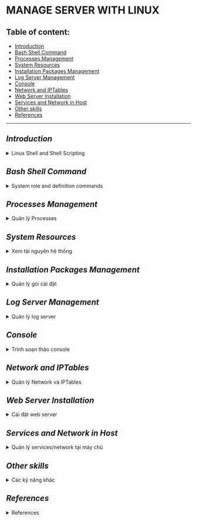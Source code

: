 # MANAGE SERVER WITH LINUX
## Table of content:
- [Introduction](#intro)
- [Bash Shell Command](#bash-shell-command)
- [Processes Management](#processes-management)
- [System Resources](#system-resources)
- [Installation Packages Management](#installation-packages-management)
- [Log Server Management](#log-server-management)
- [Console](#console)
- [Network and IPTables](#network-and-iptables)
- [Web Server Installation](#web-server-installation)
- [Services and Network in Host](#services-and-network-in-host)
- [Other skills](#other-skills)
- [References](#references)

***

## *Introduction* <a name="intro"></a>
<details><summary>Linux Shell and Shell Scripting</summary>

### Reference link:

* [Shell script bash file](https://www.geeksforgeeks.org/introduction-linux-shell-shell-scripting/)


If you are using any major operating system you are indirectly interacting to shell. If you are running Ubuntu, Linux Mint or any other Linux distribution, you are interacting to shell every time you use terminal. In this article I will discuss about linux shells and shell scripting so before understanding shell scripting we have to get familiar with following terminologies:

* Kernel
* Shell
* Terminal

### What is Kernel?

The kernel is a computer program that is the core of a computer's operating system, with complete control over everthing in the system. It manages following resources of the Linux system - 

* File management
* Process management
* I/O management
* Memory management
* Device management etc.

### What is Shell?

A shell is special user program which provide  an interface to user to use operating system services. Shell accept human readble commands from user and convert them into something which kernel can such as keyboards or from files. The shell gets started when the user logs in or start the terminal.

![linux shell](https://media.geeksforgeeks.org/wp-content/uploads/18834419_1198504446945937_35839918_n-300x291.png)

Shell is broadly classified into two categories -

* Command Line Shell
* Graphical Shell

### Command Line Shell

Shell can be accessed by user using a command line interface. A special program called Terminal in linux/macOS or Command Prompt in Windows OS is provided to type in the human readable commands such as “cat”, “ls” etc. and then it is being execute. The result is then displayed on the terminal to the user. A terminal in Ubuntu 16.4 system looks like this –

![linux command line](https://media.geeksforgeeks.org/wp-content/uploads/cli_example.png)

In above screenshot “ls” command with “-l” option is executed.
It will list all the files in current working directory in long listing format.
Working with command line shell is bit difficult for the beginners because it’s hard to memorize so many commands. It is very powerful, it allows user to store commands in a file and execute them together. This way any repetitive task can be easily automated. These files are usually called batch files in Windows and Shell Scripts in Linux/macOS systems.

### Graphical Shells

Graphical shells provide means for manipulating programs based on graphical user interface (GUI), by allowing for operations such as opening, closing, moving and resizing windows, as well as switching focus between windows. Window OS or Ubuntu OS can be considered as good example which provide GUI to user for interacting with program. User do not need to type in command for every actions.A typical GUI in Ubuntu system –

[GUI shell](https://media.geeksforgeeks.org/wp-content/uploads/GUI-shell.png)

There are several shells are available for Linux systems like –

* BASH (Bourne Again SHell) – It is most widely used shell in Linux systems. It is used as default login shell in Linux systems and in macOS. It can also be installed on Windows OS.
* CSH (C SHell) – The C shell’s syntax and usage are very similar to the C programming language.
* KSH (Korn SHell) – The Korn Shell also was the base for the POSIX Shell standard specifications etc.

Each shell does the same job but understand different commands and provide different built in functions.

### Shell scripting

  Usually shells are interactive that mean, they accept command as input from users and execute them. However some time we want to execute a bunch of commands routinely, so we have type in all commands each time in terminal.
As shell can also take commands as input from file we can write these commands in a file and can execute them in shell to avoid this repetitive work. These files are called Shell Scripts or Shell Programs. Shell scripts are similar to the batch file in MS-DOS. Each shell script is saved with .sh file extension eg. myscript.sh
  A shell script have syntax just like any other programming language. If you have any prior experience with any programming language like Python, C/C++ etc. it would be very easy to get started with it.
A shell script comprises following elements –

* Shell Keywords – if, else, break etc.
* Shell commands – cd, ls, echo, pwd, touch etc.
* Functions
* Control flow – if..then..else, case and shell loops etc.

### Why do we need shell scripts

There are many reasons to write shell scripts –

* To avoid repetitive work and automation
* System admins use shell scripting for routine backups
* System monitoring
* Adding new functionality to the shell etc.

### Advantages of shell scripts

* The command and syntax are exactly the same as those directly entered in command line, so programmer do not need to switch to entirely different syntax
* Writing shell scripts are much quicker
* Quick start
* Interactive debugging etc.

### Disadvantages of shell scripts

* Prone to costly errors, a single mistake can change the command which might be harmful
* Slow execution speed
* Design flaws within the language syntax or implementation
* Not well suited for large and complex task
* Provide minimal data structure unlike other scripting languages. etc

### Simple demo of shell scripting using Bash Shell

If you work on terminal, something you traverse deep down in directories. Then for coming few directories up in path we have to execute command like this as shown below to get the "python" directory -

[](https://media.geeksforgeeks.org/wp-content/uploads/old_way_cd.png)

It is quite frustrating, so why not we can have a utility where we just have to type the name of directory and we can directly jump to that without executing “cd ../” command again and again. Save the script as “jump.sh”

    # !/bin/bash 

    # A simple bash script to move up to desired directory level directly 

    function jump() 
    { 
      # original value of Internal Field Separator 
      OLDIFS=$IFS 

      # setting field separator to "/"  
      IFS=/ 

      # converting working path into array of directories in path 
      # eg. /my/path/is/like/this 
      # into [, my, path, is, like, this] 
      path_arr=($PWD) 

      # setting IFS to original value 
      IFS=$OLDIFS 

      local pos=-1 

      # ${path_arr[@]} gives all the values in path_arr 
      for dir in "${path_arr[@]}"
      do
          # find the number of directories to move up to 
          # reach at target directory  
          pos=$[$pos+1] 
          if [ "$1" = "$dir" ];then

              # length of the path_arr 
              dir_in_path=${#path_arr[@]} 

              #current working directory 
              cwd=$PWD 
              limit=$[$dir_in_path-$pos-1] 
              for ((i=0; i<limit; i++)) 
              do
                  cwd=$cwd/.. 
              done
              cd $cwd 
              break
          fi
      done
    }

For now we cannot execute our shell script because it do not have permissions. We have to make it executable by typing following command -

    $ chmod -x path/to/our/file/jump.sh

Now to make this available on every terminal session, we have to put this in ".bashrc" file. “.bashrc” is a shell script that Bash shell runs whenever it is started interactively. The purpose of a .bashrc file is to provide a place where you can set up variables, functions and aliases, define our prompt and define other settings that we want to use whenever we open a new terminal window.
Now open terminal and type following command –

    $ echo “source ~/path/to/our/file/jump.sh”>> ~/.bashrc

Now open  your terminal and try out new "jump" functionality by typing following command -

    $ jump dir_name

just like below screenshot -

> **Resources for learning Bash Scripting** 

* https://bash.cyberciti.biz/guide/The_bash_shell
* http://tldp.org/LDP/abs/html/

> **References**

* https://en.wikipedia.org/wiki/Shell_script
* https://en.wikipedia.org/wiki/Shell_(computing)

This article is contributed by Atul Kumar. If you like GeeksforGeeks and would like to contribute, you can also write an article using contribute.geeksforgeeks.org or mail your article to contribute@geeksforgeeks.org. See your article appearing on the GeeksforGeeks main page and help other Geeks.Please write comments if you find anything incorrect, or you want to share more information about the topic discussed above.

Attention reader! Don’t stop learning now. Get hold of all the important CS Theory concepts for SDE interviews with the CS Theory Course at a student-friendly price and become industry ready.

[](https://media.geeksforgeeks.org/wp-content/uploads/jump_way_cd-1.png)

> REFERENCE:  https://www.geeksforgeeks.org/introduction-linux-shell-shell-scripting/

</details>

## *Bash Shell Command*
<details>
<summary>System role and definition commands</summary>

 - ##ls
    
    ###Examples:

    * List files using ls with no option
    
      **ls** with no option list files and directories in bare format where we won’t be able to view details like file types, size, modified date and time, permission and links etc.
       ```
       buichidung@CPU002169:~/Documents/Studying$ ls
      awesome-python  Git  gittemp  Project_temp  root  Studying
       ```
    * List files with option -l

      Here, **ls -l** (-l is character not one) shows file or directory, size, modified date and time, file or folder name and owner of file and its permission.

      ```
      buichidung@CPU002169:~/Documents/Studying$ ls -l
      total 20
      drwxrwxr-x 5 buichidung buichidung 4096 Thg 10 19 11:24 awesome-python
      drwxrwxr-x 3 buichidung buichidung 4096 Thg 10 20 14:14 Git
      -rw-rw-r-- 1 buichidung buichidung    0 Thg 10 19 11:17 gittemp
      drwxrwxr-x 3 buichidung buichidung 4096 Thg 10 20 07:32 Project_temp
      drwxrwxr-x 4 buichidung buichidung 4096 Thg 10 20 14:57 root
      drwxrwxr-x 3 buichidung buichidung 4096 Thg 10 19 11:27 Studying
      ```

    * View hidden files

      List all files including hidden file starting with '.'.

      ```
      buichidung@CPU002169:~/Documents/Studying$ ls -a
      .  ..  awesome-python  .git  Git  gittemp  Project_temp  root  Studying
      ```

    * List files with Human Readable Format with option -lh

      With combination of **-lh** option, shows sizes in human readable format.

      ```
      buichidung@CPU002169:~/Documents/Studying$ ls -lh
      total 20K
      drwxrwxr-x 5 buichidung buichidung 4,0K Thg 10 19 11:24 awesome-python
      drwxrwxr-x 3 buichidung buichidung 4,0K Thg 10 20 14:14 Git
      -rw-rw-r-- 1 buichidung buichidung    0 Thg 10 19 11:17 gittemp
      drwxrwxr-x 3 buichidung buichidung 4,0K Thg 10 20 07:32 Project_temp
      drwxrwxr-x 4 buichidung buichidung 4,0K Thg 10 20 14:57 root
      drwxrwxr-x 3 buichidung buichidung 4,0K Thg 10 19 11:27 Studying
      ```

    * List Files and Directories with '/' character at the end

      Using **-F** option with **ls** command, will add the '/' character at the end each directory

      ```
      buichidung@CPU002169:~/Documents/Studying$ ls -F
      awesome-python/  Git/  gittemp  Project_temp/  root/  Studying/
      ```

    * List files in reverse order

      The following command with **ls** -r option display files and irectories in reverse order

      ```
      buichidung@CPU002169:~/Documents/Studying$ ls -r
      Studying  root  Project_temp  gittemp  Git  awesome-python
      ```

    * Recursively list Sub-Directories

      **ls -R** option will list very long listing directory trees. See an example of output of the command.

      ```
      buichidung@CPU002169:~/Documents/Studying$ ls -R
      .:
      awesome-python  Git  gittemp  Project_temp  root  Studying

      ./awesome-python:
      CONTRIBUTING.md  LICENSE   mkdocs.yml  requirements.txt
      docs             Makefile  README.md   sort.py

      ./awesome-python/docs:
      CNAME  css

      ./awesome-python/docs/css:
      extra.css

      ./Git:
      main.py

      ./Project_temp:
      main.py

      ./root:
      constant.py  database.pyc  __pycache__  temp.txt
      database.py  main.py       student.py   util.py

      ./root/__pycache__:
      constant.cpython-38.pyc  student.cpython-38.pyc
      database.cpython-38.pyc  util.cpython-38.pyc

      ./Studying:
      ```

    * Reverse output order

      With combination of **-ltr** will shows lastest modification ifle or directory date as last

      ```
      buichidung@CPU002169:~/Documents/Studying$ ls -ltr
      total 20
      -rw-rw-r-- 1 buichidung buichidung    0 Thg 10 19 11:17 gittemp
      drwxrwxr-x 5 buichidung buichidung 4096 Thg 10 19 11:24 awesome-python
      drwxrwxr-x 3 buichidung buichidung 4096 Thg 10 19 11:27 Studying
      drwxrwxr-x 3 buichidung buichidung 4096 Thg 10 20 07:32 Project_temp
      drwxrwxr-x 3 buichidung buichidung 4096 Thg 10 20 14:14 Git
      drwxrwxr-x 4 buichidung buichidung 4096 Thg 10 20 14:57 root
      ```

    * Sort file by file size

      With combination of -lS displays file size in order, will display big in size first

      ```
      buichidung@CPU002169:~/Documents/Studying$ ls -lS
      total 20
      drwxrwxr-x 5 buichidung buichidung 4096 Thg 10 19 11:24 awesome-python
      drwxrwxr-x 3 buichidung buichidung 4096 Thg 10 20 14:14 Git
      drwxrwxr-x 3 buichidung buichidung 4096 Thg 10 20 07:32 Project_temp
      drwxrwxr-x 4 buichidung buichidung 4096 Thg 10 20 14:57 root
      drwxrwxr-x 3 buichidung buichidung 4096 Thg 10 19 11:27 Studying
      -rw-rw-r-- 1 buichidung buichidung    0 Thg 10 19 11:17 gittemp
      ```

    * Display inot number of File or Directory

      We can see some number printed before file / directory name. With **-i** options list file / directory with inode number

      ```
      buichidung@CPU002169:~/Documents/Studying$ ls -i
      39980431 awesome-python  39980427 gittemp       39980399 root
      39980378 Git             43123170 Project_temp  39980504 Studying
      ```

    * Shows version of ls command

      Check version of ls command

      ```
      buichidung@CPU002169:~/Documents/Studying$ ls --version
      ls (GNU coreutils) 8.30
      Copyright (C) 2018 Free Software Foundation, Inc.
      License GPLv3+: GNU GPL version 3 or later <https://gnu.org/licenses/gpl.html>.
      This is free software: you are free to change and redistribute it.
      There is NO WARRANTY, to the extent permitted by law.


      Written by Richard M. Stallman and David MacKenzie.
      ```

    * Show help page

      List help page of ls command with their option.

      ```
      buichidung@CPU002169:~/Documents/Studying$ ls --version
      ...
      ```

    * List Directory Information

      With **ls -l** command list files under directory **/tmp**. Wherein with **-ld** parameters displays information of **/tmp** directory.

      ```
      buichidung@CPU002169:~/Documents/Studying$ ls -l /tmp
      total 56
      -rw------- 1 buichidung buichidung    0 Thg 3  22 07:05 config-err-fsKJ2L
      drwxr-xr-x 2 buichidung buichidung 4096 Thg 3  22 07:16 hsperfdata_buichidung
      drwx------ 3 root       root       4096 Thg 3  22 07:05 snap.snap-store
      drwx------ 2 buichidung buichidung 4096 Thg 3  22 07:05 ssh-qJOOdh0gGdVG
      drwx------ 3 root       root       4096 Thg 3  22 06:51 systemd-private-1ab5795ef2be417781758e590d164531-colord.service-tzoq1f
      drwx------ 3 root       root       4096 Thg 3  22 06:50 systemd-private-1ab5795ef2be417781758e590d164531-ModemManager.service-F6wNIh
      drwx------ 3 root       root       4096 Thg 3  22 06:50 systemd-private-1ab5795ef2be417781758e590d164531-switcheroo-control.service-BNEE8g
      drwx------ 3 root       root       4096 Thg 3  22 06:50 systemd-private-1ab5795ef2be417781758e590d164531-systemd-logind.service-nvGLwh
      drwx------ 3 root       root       4096 Thg 3  22 06:50 systemd-private-1ab5795ef2be417781758e590d164531-systemd-resolved.service-dpgimj
      drwx------ 3 root       root       4096 Thg 3  22 06:50 systemd-private-1ab5795ef2be417781758e590d164531-systemd-timesyncd.service-kDUO6e
      drwx------ 3 root       root       4096 Thg 3  22 06:51 systemd-private-1ab5795ef2be417781758e590d164531-upower.service-AhPEhg
      -rw------- 1 buichidung buichidung    0 Thg 3  22 07:45 tpxUkxyz
      drwx------ 2 buichidung buichidung 4096 Thg 3  22 09:18 tracker-extract-files.1001
      drwx------ 2 gdm        gdm        4096 Thg 3  22 06:51 tracker-extract-files.125
      drwx------ 2 postgres   postgres   4096 Thg 3  22 07:16 tracker-extract-files.127
      drwx------ 4 buichidung buichidung 4096 Thg 3  22 07:45 vmware-buichidung
      ```

      ```
      buichidung@CPU002169:~/Documents/Studying$ ls -ld /tmp/
      drwxrwxrwt 22 root root 4096 Thg 3  22 13:48 /tmp/
      ```

    * Display UID and GID of Files

      To display **UID** and **GID** of files and directories. Use option -n with ls command

      ```
      buichidung@CPU002169:~/Documents/Studying$ ls -n
      total 20
      drwxrwxr-x 5 1001 1001 4096 Thg 10 19 11:24 awesome-python
      drwxrwxr-x 3 1001 1001 4096 Thg 10 20 14:14 Git
      -rw-rw-r-- 1 1001 1001    0 Thg 10 19 11:17 gittemp
      drwxrwxr-x 3 1001 1001 4096 Thg 10 20 07:32 Project_temp
      drwxrwxr-x 4 1001 1001 4096 Thg 10 20 14:57 root
      drwxrwxr-x 3 1001 1001 4096 Thg 10 19 11:27 Studying
      ```

    * ls command and its Aliases

      We have made alias for **ls** command, when we execute ls command it will take **-l** option by default and display long listing as mentioned earlier

      ```
      buichidung@CPU002169:~/Documents/Studying$ alias ls="ls -l"
      buichidung@CPU002169:~/Documents/Studying$ ls
      total 20
      drwxrwxr-x 5 buichidung buichidung 4096 Thg 10 19 11:24 awesome-python
      drwxrwxr-x 3 buichidung buichidung 4096 Thg 10 20 14:14 Git
      -rw-rw-r-- 1 buichidung buichidung    0 Thg 10 19 11:17 gittemp
      drwxrwxr-x 3 buichidung buichidung 4096 Thg 10 20 07:32 Project_temp
      drwxrwxr-x 4 buichidung buichidung 4096 Thg 10 20 14:57 root
      drwxrwxr-x 3 buichidung buichidung 4096 Thg 10 19 11:27 Studying
      ```
      To remove an alias previously defined, just use the unalias command
      ```
      buichidung@CPU002169:~/Documents/Studying$ unalias ls
      buichidung@CPU002169:~/Documents/Studying$ ls
      awesome-python	Git  gittemp  Project_temp  root  Studying
      buichidung@CPU002169:~/Documents/Studying$
      ```
    Reference Link: https://www.tecmint.com/15-basic-ls-command-examples-in-linux/
 - ## stat
    * Check linux file status
      The easiest way to use **stat** is to provide it a file as an argument. The following command will display the size, blocks, IO blocks, file type, inode value, number of links and much more information about the file /var/log/syslog:
      ```
      buichidung@CPU002169:/$ stat /var/log/syslog
        File: /var/log/syslog
        Size: 337544    	Blocks: 672        IO Block: 4096   regular file
      Device: 802h/2050d	Inode: 56623998    Links: 1
      Access: (0640/-rw-r-----)  Uid: (  104/  syslog)   Gid: (    4/     adm)
      Access: 2021-03-22 06:50:48.397810754 +0700
      Modify: 2021-03-22 14:24:21.420299006 +0700
      Change: 2021-03-22 14:24:21.420299006 +0700
        Birth: -
      ```
    ###Examples:  
    
    * Check file system status
      In the previous example, stat command treated the input file as a normal file, however, to display file system status instead of file status, use the `-f` option.

      ```
      buichidung@CPU002169:/$ stat -f /var/log/syslog
        File: "/var/log/syslog"
          ID: 64f6f9422fad26f Namelen: 255     Type: ext2/ext3
      Block size: 4096       Fundamental block size: 4096
      Blocks: Total: 239965964  Free: 225936043  Available: 213728991
      Inodes: Total: 61022208   Free: 60163401
      ```

      ```
      buichidung@CPU002169:/$ stat -f /
        File: "/"
          ID: 64f6f9422fad26f Namelen: 255     Type: ext2/ext3
      Block size: 4096       Fundamental block size: 4096
      Blocks: Total: 239965964  Free: 225935968  Available: 213728916
      Inodes: Total: 61022208   Free: 60163401
      ```

    * Enable following of symbolic links

      Since Linux supports links  (**symbolic** and **hard links**), certain files may have one or more links, or they could even exist in a filesystem.

      To enable stat to follow links, use the `-L` flag as shown

      ```
      buichidung@CPU002169:/$ stat -L /
        File: /
        Size: 4096      	Blocks: 8          IO Block: 4096   directory
      Device: 802h/2050d	Inode: 2           Links: 21
      Access: (0755/drwxr-xr-x)  Uid: (    0/    root)   Gid: (    0/    root)
      Access: 2021-03-22 06:50:30.781811119 +0700
      Modify: 2020-12-08 10:30:23.302144007 +0700
      Change: 2020-12-08 10:30:23.302144007 +0700
       Birth: -
      ```

    * Use a custom format to display information

      **stat** also allows you to use a particular or custom format instead of the default. The `-c` flag is used to specify the format used, it prints a newline after each use of format sequence.

      Alternatively, you can use the `--printf` option which enables interpreting of backslash escapes sequences and turns off printing of a trailing newline. You need to use `\n` in the format to print a new line, for example.

      ```
      stat --printf='%U\n%G\n%C\n%z\n' /var/log/secure
      ```

      Meaning of the format sequences for files used in above example:

        - **%U** - user name of owner
        - **%G** - group name of owner
        - **%C** - SELinux security context string
        - **%z** - time of last status change, human-readable

      ```
      stat --printf='%n\n%a\n%b\n' /
      ```

      Meaning of the format sequences used in the above command
        - **%n** - shows the file name
        - **%a** - print free blocks available to non-superuser
        - **%b** - outputs total data blocks in file system

    * Print Information in Terse Form

      The `-t` option can be used to print the information in terse form.

      ```
      buichidung@CPU002169:/$ stat -t /var/log/syslog
      /var/log/syslog 338564 672 81a0 104 4 802 56623998 1 0 0 1616370648 1616398501 1616398501 0 4096
      ```

      As a last note, your shell may have its own version of stat, please refer to your shell's documentation for details about the options it supports. To see all accepted output format sequences, refer to the stat man page.

      ```
      man stat
      ```
Reference link: https://www.tecmint.com/linux-stat-command-examples/ 

 - ##grep
    The grep filter searches a file for a particular pattern of characters, and displays all lines that contain that pattern. The pattern that is searched in the file is referred to as the regular expression (grep stands for globally search for regular expression and print out).

    Syntax:
    ```
    grep [options] pattern [files]
    ```

    Options description:

    ```
    Options Description
    -c : This prints only a count of the lines that match a pattern
    -h : Display the matched lines, but do not display the filenames.
    -i : Ignores, case for matching
    -l : Displays list of a filenames only.
    -n : Display the matched lines and their line numbers.
    -v : This prints out all the lines that do not matches the pattern
    -e exp : Specifies expression with this option. Can use multiple times.
    -f file : Takes patterns from file, one per line.
    -E : Treats pattern as an extended regular expression (ERE)
    -w : Match whole word
    -o : Print only the matched parts of a matching line,
     with each such part on a separate output line.

    -A n : Prints searched line and nlines after the result.
    -B n : Prints searched line and n line before the result.
    -C n : Prints searched line and n lines after before the result.
    ```

    Create a file with content following:

    ```
    buichidung@CPU002169:~/Documents/Studying$ nano hello.txt
    ```

    ```
    unix is great os. unix is opensource. unix is free os.
    Unix linux which one you choose.
    uNix is easy to learn.unix is a multiuser os.Learn unix .unix is a powerful.
    ```
    ###Examples:
    * Case insensitive search: The -i option enables to search for a string case insensitively in the give file. It matches the words like "UNIX", "Unix", "unix".

      ```
      buichidung@CPU002169:~/Documents/Studying$ grep -i "UNIx" hello.txt
      unix is great os. unix is opensource. unix is free os.
      Unix linux which one you choose.
      uNix is easy to learn.unix is a multiuser os.Learn unix .unix is a powerful.
      ```

    * Displaying the count of number of matches: We can find the number of liens that matches the given string/pattern

      ```
      buichidung@CPU002169:~/Documents/Studying$ grep -c "unix" hello.txt 
      2
      ```

    * Display the file names that matches the pattern: We can just display the files that contains the given string/pattern
    
      ```
      buichidung@CPU002169:~/Documents/Studying$ grep -l "unix" *
      grep: awesome-python: Is a directory
      grep: Git: Is a directory
      hello.txt
      grep: Project_temp: Is a directory
      grep: root: Is a directory
      grep: Studying: Is a directory
      ```

      or
    
      ```
      buichidung@CPU002169:~/Documents/Studying$ grep -l "unix" hello.txt hello1.txt
      hello.txt
    
      ```
    
    * Checking for the whole words in a file: By default, grep matches the given string/pattern even if it  found as a substring in a file. The -w option to grep makes it match only the whole words.
    
      ```
      buichidung@CPU002169:~/Documents/Studying$ grep -w "unix" hello.txt
      unix is great os. unix is opensource. unix is free os.
      uNix is easy to learn.unix is a multiuser os.Learn unix .unix is a powerful.
      ```  
    
    * Displaying only the matched pattern: By default display the entire line which has the matched string. We can make the grep to display only the matched string by using the -o option.
    
      ```
      buichidung@CPU002169:~/Documents/Studying$ grep -o "unix" hello.txt
      unix
      unix
      unix
      unix
      unix
      unix
      ```
    
    * Show line number while displaying the output using grep -n: To show the line number of file with the line matched
    
      ```
      buichidung@CPU002169:~/Documents/Studying$ grep -n "unix" hello.txt
      1:unix is great os. unix is opensource. unix is free os.
      4:uNix is easy to learn.unix is a multiuser os.Learn unix .unix is a powerful.
      ```
    
    * Inverting the pattern match: You can display the lines that are not matchd with the specified search sting pattern using the -v option.
    
      ```
      buichidung@CPU002169:~/Documents/Studying$ grep -v "unix" hello.txt
      learn operating system.
      Unix linux which one you choose.
      ```
    
    * Matching the lines that start with a string: The ^ regular expression pattern specifies the start of a line. This can be used in grep to match the lines which start with the given string or pattern.
    
      ```
      buichidung@CPU002169:~/Documents/Studying$ grep "^unix" hello.txt
      unix is great os. unix is opensource. unix is free os.
      ```
    
    * Matching the lines that end with a string: The $ regular expression pattern specifies the end of a line. This can be used in grep to match the lines which end with the given string or pattern.
    
      ```
      buichidung@CPU002169:~/Documents/Studying$ grep "oose.$" hello.txt
      Unix linux which one you choose.
      ```
    
    * Specifies expression with -e option. Can use multiple times:
    
      ```
      buichidung@CPU002169:~/Documents/Studying$ $grep –e "Agarwal" –e "Aggarwal" –e "Agrawal" geekfile.txt
      ```
    
    * -f file option Takes patterns from file, one per line.
    
      ```
      buichidung@CPU002169:~/Documents/Studying$ grep -f hello.txt hello1.txt
      ```
    
    * Print n specific lines from a file: -A print the searched line and n lines after the result, -B prints the searched line and n lines before the result, and -C prints the searched line and n lines after and before the result.
    
      Syntax:
    
      ```
      $grep -A[NumberOfLines(n)] [search] [file]  
      $grep -B[NumberOfLines(n)] [search] [file]  
      $grep -C[NumberOfLines(n)] [search] [file] 
      ```
    
      ```
      buichidung@CPU002169:~/Documents/Studying$ grep -A1 learn hello.txt
      learn operating system.
      Unix linux which one you choose.
      uNix is easy to learn.unix is a multiuser os.Learn unix .unix is a powerful.
      ```

    Reference Link: https://www.geeksforgeeks.org/grep-command-in-unixlinux/

 - useradd

 - passwd

 - usermod

</details>

## *Processes Management*
<details>
<summary>Quản lý Processes</summary>
</details>

## *System Resources*
<details>
<summary>Xem tài nguyên hệ thống</summary>

- [top](top)
- [vmstat](vmstat)
- [lsof](lsof)
- [tcpdump](tcpdump)
- [netstat](netstat)
- [htop](htop)
- [iotop](iotop)
- [iostat](iostat)
- [iptraf-ng](iptraf-ng)
- [iftop](iftop)

### `top`

This is one of the most frequently used commands in our daily system administrative jobs. This command displays processor activity of Linux box and also displays tasks managed by kernel in real-time.

### Examples:

1. **Display of top command**
        
    ```
    buichidung@CPU002169:~$ top

    top - 09:04:38 up 47 min,  1 user,  load average: 1,02, 1,10, 1,29
    Tasks: 288 total,   1 running, 287 sleeping,   0 stopped,   0 zombie
    %Cpu(s):  5,6 us,  1,4 sy,  0,0 ni, 91,7 id,  1,3 wa,  0,0 hi,  0,0 si,  0,0 st
    MiB Mem :  15897,0 total,   7075,1 free,   4126,0 used,   4695,9 buff/cache
    MiB Swap:   2048,0 total,   2048,0 free,      0,0 used.  10456,6 avail Mem 

    PID USER      PR  NI    VIRT    RES    SHR S  %CPU  %MEM     TIME+ COMMAND                                                             
    4059 buichid+  20   0 4785316 250288 122936 S   6,0   1,5   2:02.43 chrome                                                              
    6988 buichid+  20   0 8943396 180040 100504 S   5,6   1,1   2:49.88 chrome                                                              
    8862 buichid+  20   0 4708804 234228 113488 S   4,0   1,4   0:31.35 chrome                                                              
    3802 buichid+  20   0  897336 204420 120932 S   2,7   1,3   4:14.21 chrome                                                              
    2602 buichid+  20   0 1126968 287424 150416 S   2,3   1,8   2:38.23 chrome                                                              
    2020 buichid+  20   0  870844  77424  45464 S   1,7   0,5   1:49.17 Xorg                                                                
    4665 buichid+  20   0 4882464 798568  65872 S   1,3   4,9   2:07.56 java                                                                
    7386 buichid+  20   0 1976064 252356 112628 S   1,3   1,6   0:53.05 Telegram                                                            
    8921 buichid+  20   0 4658900 176296 126212 S   1,3   1,1   0:07.88 chrome                                                              
    10003 buichid+  20   0  966176  52920  39408 S   1,0   0,3   0:01.61 gnome-terminal-                                                     
    2174 buichid+  20   0 4531392 286724 111584 S   0,7   1,8   2:41.89 gnome-shell                                                         
    670 avahi     20   0    8848   4012   3516 S   0,3   0,0   0:03.30 avahi-daemon                                                        
    1148 mysql     20   0 2199720 361572  34840 S   0,3   2,2   0:06.66 mysqld                                                              
    3810 buichid+  20   0  394324 115224  67216 S   0,3   0,7   0:29.61 chrome                                                              
    6999 buichid+  20   0 9043004 338348 116476 S   0,3   2,1   0:38.68 chrome                                                              
    10053 buichid+  20   0   14868   4312   3528 R   0,3   0,0   0:00.06 top                                                                 
      1 root      20   0  169264  13168   8388 S   0,0   0,1   0:02.26 systemd                                                             
      2 root      20   0       0      0      0 S   0,0   0,0   0:00.00 kthreadd                                                            
      3 root       0 -20       0      0      0 I   0,0   0,0   0:00.00 rcu_gp                                                              
      4 root       0 -20       0      0      0 I   0,0   0,0   0:00.00 rcu_par_gp                                                          
      6 root       0 -20       0      0      0 I   0,0   0,0   0:00.00 kworker/0:0H-kblockd                                                
      9 root       0 -20       0      0      0 I   0,0   0,0   0:00.00 mm_percpu_wq                                                        
     10 root      20   0       0      0      0 S   0,0   0,0   0:00.04 ksoftirqd/0 
    ```
	As we can see, tge default display contains two areas of information: the summary area (dashboard) and the task area (process list). By default, top will be updated after 3 seconds.

	The first line of numbers on the dashboard includes time, how long our computer has been running, the number of people logged in, and what the load average has been for the past one, five, and 15 minutes. The second line shows the number of tasks and their states: running, stopped, sleeping, or zombie.

	The third line displays the following central processing unit (CPU) values:

	- `us`: Amount of time the CPU spends executing processes for people in “user space.”
	- `sy`: Amount of time spent running system “kernel space” processes.
	- `ni`: Amount of time spent executing processes with a manually set nice value.
	- `id`: Amount of CPU idle time.
	- `wa`: Amount of time the CPU spends waiting for I/O to complete.
	- `hi`: Amount of time spent servicing hardware interrupts.
	- `si`: Amount of time spent servicing software interrupts.
	- `st`: Amount of time lost due to running virtual machines (“steal time”).

	The column headings in the process list are as follows:

	- `PID`: The process's ID, a unique positive integer that identifies a process.
	- `USER`: This is the "effective" username (which maps to a user ID) of the user who started the process. Linux assigns a real user ID and an effective user ID to processes; the latter allows a process to act on behalf of another user.
	- `PR and NI`: `NI` field shows the "nice" value of a process. The `PR` field shows scheduling priority of the process from the perspective of the kernel. The nice value affects the priority of a process.
	- `VIRT, RES, SHR and %MEM`: These 3 fields are related with memory consumption of the processes. `VIRT` is the total amount of memory consumed by a process. This includes the program's code, the data stored by the process in memory, as well as any regions of memory that have been swapped to the disk. `RES` is the memory consumed by the process in RAM, and `%MEM` expresses this value as a percentage of the total RAM available. Finally, `SHR` is the amount of memory shared with other processes.
	- `S`: A process maybe in various states. This field shows the process state in the single-letter form.
	- `TIME+`: The total CPU time used by the process since it started, precise to the hundredths of a second.
	- `COMMAND`: Show the name of the processes.

	The status of the process can be one of the following:

	- `D`: Uninteruptible sleep
	- `R`: Running
	- `T`: Traced(stopped)
	- `Z`: Zombie

	Press Q to exit top

2. **Scrolling the Display**

	We can press the Up or Down Arrows, Home, End, and Page Up or Page Down keys to move up and move down and access the processes.

	Press the Left or Right Arrow to move the process list sideways. This is useful to see any columns that don't fit within the confines of the terminal window.


3. **Changing the Numeric Units**

	To change the display units to sensible values. Press capital E to cycle through the units used to display memory values in these options: kibibytes, mebibytes, tebibytes, pebibytes, and exbibytes. The unit in use is the first item on lines four and five.
	
	Press lowercase "e" to do the same thing for the values in the process list: kibibytes, mebibytes, gibibytes, tebibytes, and pebibytes.
	
	We pressed E to set the dashboard memory units to gibibytes and “e” to set the process list memory units to mebibytes.
	
	![image](https://user-images.githubusercontent.com/55236614/112093046-5d9b1a80-8bcb-11eb-8552-3d0ff1c3b89b.png)


4. **Changing the Summary Contents**

	We can change the display settings for the lines in the dashboard or remove them completely.

	Press l to toggle the load summary line (the first line) on or off. We removed the load summary line in the image below.
	
	![image](https://user-images.githubusercontent.com/55236614/112093117-70adea80-8bcb-11eb-8f4d-b9f7f23f1e34.png)

	
	If we have a multi-core CPU, press 1 to change the display and individual statistics for each CPU.
	
	![image](https://user-images.githubusercontent.com/55236614/112093135-7c011600-8bcb-11eb-8efd-04ed7ffbba0c.png)

	
	We can press "t" again to change the graph display to solid block characters or simple ASCII, or press "t" once more to remove the CPU display and task summary line completely.
	
	Press "m" to cycle the memory and swap memory lines through different display options 
	
	![image](https://user-images.githubusercontent.com/55236614/112092926-23ca1400-8bcb-11eb-89f4-cc805c80e2d8.png)

	
5. **Color and Highlighting**

	Press "z" to add color to the display.
	
	![image](https://user-images.githubusercontent.com/55236614/112093272-b4085900-8bcb-11eb-8452-7b51a8a3e854.png)

	Press "y" to highlight running tasks in the process list. Pressing "x" highlights the column used to sort the process list. we can toggle between bold and reversed text highlighting by pressing "b".
	
	![image](https://user-images.githubusercontent.com/55236614/112093429-f3cf4080-8bcb-11eb-8b61-c255ad485a31.png)

	
6. **Sorting by Columns**

	By default, the process list is sorted by the %CPU column. You can change the sort column by pressing the following:

	- P: The %CPU column.
	- M: The %MEM column.
	- N: The PID column.
	- T: The TIME+ column.

	The image below show the process list which is sorted by the %MEM column.
	
	![image](https://user-images.githubusercontent.com/55236614/112093941-e2d2ff00-8bcc-11eb-908d-6a7eb422c5df.png)


7. **See the Full Command Line**

	Pressing "c" toggles the COMMAND column between displaying the process name and the full command line.
	
	![image](https://user-images.githubusercontent.com/55236614/112094087-33e2f300-8bcd-11eb-801b-7c2a66385530.png)

	To see a "tree" of processes that were launched or spawned by other processes, press V

8. **See Processes for a Single User**

	Press "u" to see the processes for a single user. We will be prompted for the name or UID
	
	![image](https://user-images.githubusercontent.com/55236614/112099896-de134880-8bd6-11eb-84f6-3f45d18f74f9.png)
	
	We type the name and hit "Enter" to see the results.

9. **Only see Active Tasks**

	Press "i" to see only active tasks
	
	![image](https://user-images.githubusercontent.com/55236614/112100038-13b83180-8bd7-11eb-8c74-a757965388ce.png)
	
	Task that have not consumed any CPU since the last update will not be shown.

10. **Set How Many Processes to Display**

	Press "n" to limit the display to a certain number of lines. As you can see I typed "10" and hit "Enter". The results will be shown
	
	![image](https://user-images.githubusercontent.com/55236614/112100257-6b569d00-8bd7-11eb-9fb2-345db642c862.png)


11. **Renice the Process**

	We can press "r" to change the nice value (priority) for a process. We will be prompted for the process ID. Press enter to use the process ID of the task at the top of the process list. I typed 2020 as below
	
	![image](https://user-images.githubusercontent.com/55236614/112100544-def8aa00-8bd7-11eb-8cae-6296228f0c92.png)

	Next, we type the new nice value to apply to the prcess. I typed 20, and then press Enter
	
	![image](https://user-images.githubusercontent.com/55236614/112100630-fc2d7880-8bd7-11eb-9889-d5abacb363fe.png)
	
	The new nice value is applied to the process immediately

12. **Kill a Process**

	Press "l" to kill a process. We will be prompted for the process ID we want to kill.
	
	![image](https://user-images.githubusercontent.com/55236614/112101025-97265280-8bd8-11eb-9707-4df1778083bc.png)

	I typed "7386" to kill the process which has COMMAND "Telegram" and press "Enter". Then we will be offered the chance to type the signal we want to send. If we just hit "Enter", top sends the SIGTERM (kill) signal
	
	![image](https://user-images.githubusercontent.com/55236614/112101240-ea000a00-8bd8-11eb-81f4-e7d6492e5a83.png)

	The chosen process was removed immediately.

13. **Customizing the Display**

	We can also customize the colors and columns that are displayed. We’re going to change the color used for prompts, the default for which is red.
	
	Press "Shift + Z" to go to the color settings page. To indicate which display element we want to change, press one of the following, which are case sensitive:
	
	- `S`: Summary Data area.
	- `M`: Messages and prompts.
	- `H`: Column headings
	- `T`: Task information in the process list

	![image](https://user-images.githubusercontent.com/55236614/112102011-30a23400-8bda-11eb-8407-4624f198be3b.png)
	
	We can also change the columns displayed in the Fields Management screen. Press F to enter the Fields Management screen.
	
	![image](https://user-images.githubusercontent.com/55236614/112103079-d2765080-8bdb-11eb-8b0c-d85dffbc4b6e.png)

	While the highlight is on the UID column, we press “s” to sort the process list on the UID column.
	
	Press "s" and "Enter" to save the selection. Then proess "q" to leave the Fields Management screen.
	
	![image](https://user-images.githubusercontent.com/55236614/112103257-12d5ce80-8bdc-11eb-99ee-0c50bd711d82.png)

14. **Alternative Display Mode**

	This works best in full-screen mode. Press A to display four areas in the process list, and then press "a" to move from area to area.
	
	![image](https://user-images.githubusercontent.com/55236614/112103545-7eb83700-8bdc-11eb-901c-6a8bdf6acc6c.png)
	
	Each area has a different collection of columns, but each is also customizable through the Fields Management screen. This gives you scope to have a full-screen, customized display showing different information in each area, and the ability to sort each area by a different column.

15. **Other keystrokes**

	The following are some other keys we might find useful in top:
	
	- `W`: Save you settings and customizations so they will still be in effect when we next start top.
	- `d`: Set a new display refresh rate.
	- `Space`: Force top to refresh its display right now.

### `vmstat`

Linux provides a way for you to monitor all of this activity in the shape of the vmstat command, which reports on virtual memory statistics.

### Examples:

1. **The vmstat Command**

	Just type `vmstat` and press "Enter", it will show us a set of values. Theses values are the averages for each of the statistics since our computer was last rebooted. 
	
	![image](https://user-images.githubusercontent.com/55236614/112105840-76153000-8bdf-11eb-9da7-6057c1e56692.png)

	Here is a list of the data items in each comlumn:
	
	`Proc`

	- `r`: The number of runnable processes. These are processes that have been launched and are either running or are waiting for their next time-sliced burst of CPU cycles.
	- `b`: The number of processes in uninterruptible sleep. The process isn’t sleeping, it is performing a blocking system call, and it cannot be interrupted until it has completed its current action. Typically the process is a device driver waiting for some resource to come free. Any queued interrupts for that process are handled when the process resumes its usual activity.
	
	`Memory`

	- `swpd`: the amount of virtual memory used. In other words, how much memory has been swapped out.,
	- `free`: the amount of idle (currently unused) memory.
	- `buff`: the amount of memory used as buffers.
	- `cache`: the amount of memory used as cache.
	
	`Swap`

	- `si`: Amount of virtual memory swapped in from swap space.
	- `so`: Amount of virtual memory swapped out to swap space.
	
	`IO`

	- `bi`: Blocks received from a block device. The number of data blocks used to swap virtual memory back into RAM.
	- `bo`: Blocks sent to a block device. The number of data blocks used to swap virtual memory out of RAM and into swap space.
	
	`System`

	- `in`: The number of interrupts per second, including the clock.
	- `cs`: The number of context switches per second. A context switch is when the kernel swaps from system mode processing into user mode processing.
	
	`CPU`

	These values are all percentages of the total CPU time.

	- `us`: Time spent running non-kernel code. That is, how much time is spent in user time processing and in nice time processing.
	- `sy`: Time spent running kernel code.
	- `id`: Time spent idle.
	- `wa`: Time spent waiting for input or output.
	- `st`: Time stolen from a virtual machine. This is the time a virtual machine has to wait for the hypervisor to finish servicing other virtual machines before it can come back and attend to this virtual machine.


2. **Using a Time Interval**

	We can have `vmstat` provide regular updates to these figures by using a delay value in seconds. 
	
	![image](https://user-images.githubusercontent.com/55236614/112107516-9f36c000-8be1-11eb-8afc-3a0bfe84ad98.png)

	Every five seconds as above figure, `vmstat` will add another line of data to the table. We will need to press Ctrl+C to stop this.
	

3. **Using a Count Value**

	To have `vmstat` provide an update every three seconds-but only for four updates-use the following command:
	
	![image](https://user-images.githubusercontent.com/55236614/112107423-8201f180-8be1-11eb-80b7-516d3387b31a.png)
	
	After four updates `vmstat` stops of its own accord.

4. **Changing the Units**

	We can choose to have the memory and swap statistics displayed in kilobytes or megabytes using the -S (unit-character) option. This must be followed by one of k, K, m, M. These represent:
	
	- k: 1000 bytes.
	- K: 1024 bytes.
	- m: 1000000 bytes.
	- M: 1048576 bytes.
	
	To have the statistics updated every 5 seconds with the memory and swap statistics displayed in megabytes, use the following command:
	
	![image](https://user-images.githubusercontent.com/55236614/112107915-26843380-8be2-11eb-833c-82a134bbce88.png)


5. **Active and Inactive Memory**

	If you use the -a (active) option the buff and cache memory columns are replaced by the “inact” and “active” columns. As they would suggest, these show the amount of inactive and active memory.

	To see these two columns instead of the buff and cache columns, include the -a option, as shown:
	
	![image](https://user-images.githubusercontent.com/55236614/112108204-75ca6400-8be2-11eb-9909-2c80c10d4b5b.png)

	The inact and active columns are affected by the -S (unit-character) option.
	
6. **Forks**

	The -f switch displays the number of forks that have happened since the computer was booted up.
	
	This shows the number of tasks that have been launched (and, for the bulk of them, closed again) since the system was booted. Every process launched from the command line would increase this figure. Each time a task or process spawns or clones a new task, this figure will increase.
	
	![image](https://user-images.githubusercontent.com/55236614/112108432-c772ee80-8be2-11eb-95ce-1975a22312c7.png)

7. **Displaying Slabinfo**

	The kernel has its own memory management to worry about as well as the memory management for the operating system and all of the applications.

	As you might imagine the kernel is allocating and deallocating memory over and over for the many different types of data object that it must handle. To make this as efficient as possible, it uses a system called slabs. This is a form of caching.

	Memory allocated, used, and no longer required for a specific type of kernel data object can be re-used for another data object of the same type without the memory being deallocated and reallocated. Think of slabs as pre-allocated, made to measure, segments of RAM for the kernel’s own needs.

	To see the statistics for the slabs, use the -m (slabs) option. You will need to use sudo, and you will be prompted for your password. As the output can be quite lengthy, we are piping it through less.
	
	![image](https://user-images.githubusercontent.com/55236614/112108559-f12c1580-8be2-11eb-803b-80ad96f2cbed.png)

	The output has five columns. These are:
	
	- Cache: Name of the cache
	- num: The number of currently active objects in this cache.
	- total: The total number of available objects in this cache.
	- size: The size of each object in the cache.
	- pages: The total number of memory pages that have (at least) one object currently associated with this cache.

	Press q to 

8. **Displaying Event Counters and Memory Statistics**

	To display a page of event counters and memory statistics, use the -s (stats) option. 
	
	![image](https://user-images.githubusercontent.com/55236614/112108823-508a2580-8be3-11eb-93d4-4d793fdc9495.png)

9. **Displaying Disk Statistics**

	We can obtain a similar listing of disk statistics using the -d(disk) option.

	For each disk, 3 columns are displayed, these are Reads, Writes, and IO.
	
	![image](https://user-images.githubusercontent.com/55236614/112108958-80d1c400-8be3-11eb-9e42-dd95e9f34103.png)

	This is what the columns mean:

	`Reads`

	- `total`: The total count of disk reads.
	- `merged`: The total count of grouped reads.
	- `sectors`: The total count of sectors that have been read in.
	- `ms`: Total count of time in milliseconds that were used reading data from the disk.
	
	`writes`

	- `total`: The total count of disk writes.
	- `merged`: The total count of grouped writes.
	- `sectors`: The total count of sectors written to.
	- `ms` = Total count of time in milliseconds that were used writing data to the disk.
	
	`IO`

	- `cur`: Number of current disk reads or writes.
	- `sec`: Time spent in seconds for any in-progress reads or writes.

10. **Displaying Summary Disk Statistics**

	To see a quick display of summary statistics for our disk activity, use the -D(disk-sum) option.
	
	The number of disks might look abnormally high. With Ubuntu (currently OS), each time you install an application from a Snap, a squashfs pseudo-filesystem is created which is attached to a /dev/loop device
	
	Annoyingly these device entries are counted as hard drive devices by many of the Linux commands and utilities.
	
	![image](https://user-images.githubusercontent.com/55236614/112109416-21c07f00-8be4-11eb-97f4-739dac583987.png)

11. **Displaying Partition Statistics**

	To see statistics related to a specific partition, use the -p (partition) option and provide the partition identifier as a command line parameter.

	Here we are going to look at the partition sda1. The digit one indicates this is the first partition on device sda, which is the main hard drive for this computer.

	The information returned shows the total count of disk reads and disk writes to and from that partition, and the number of sectors included in disk read and disk write actions.
	
	![image](https://user-images.githubusercontent.com/55236614/112109694-76fc9080-8be4-11eb-8554-edf713693b2f.png)

### `tcpdump`


### `netstat`


### `htop`


### `iotop`


### `iostat`


### `iptraf-ng`


### `iftop`

</details>

## *Installation Packages Management*
<details>
<summary>Quản lý gói cài đặt</summary>
</details>

## *Log Server Management*
<details>
<summary>Quản lý log server</summary>
</details>

## *Console*
<details>
<summary>Trình soạn thảo console</summary>
</details>

## *Network and IPTables*
<details>
<summary>Quản lý Network và IPTables</summary>
</details>

## *Web Server Installation*
<details>
<summary>Cài đặt web server</summary>
</details>

## *Services and Network in Host*
<details>
<summary>Quản lý services/network tại máy chủ</summary>
</details>

## *Other skills*
<details>
<summary>Các kỹ năng khác</summary>
</details>

## *References*
<details>
<summary>References</summary>
</details>
